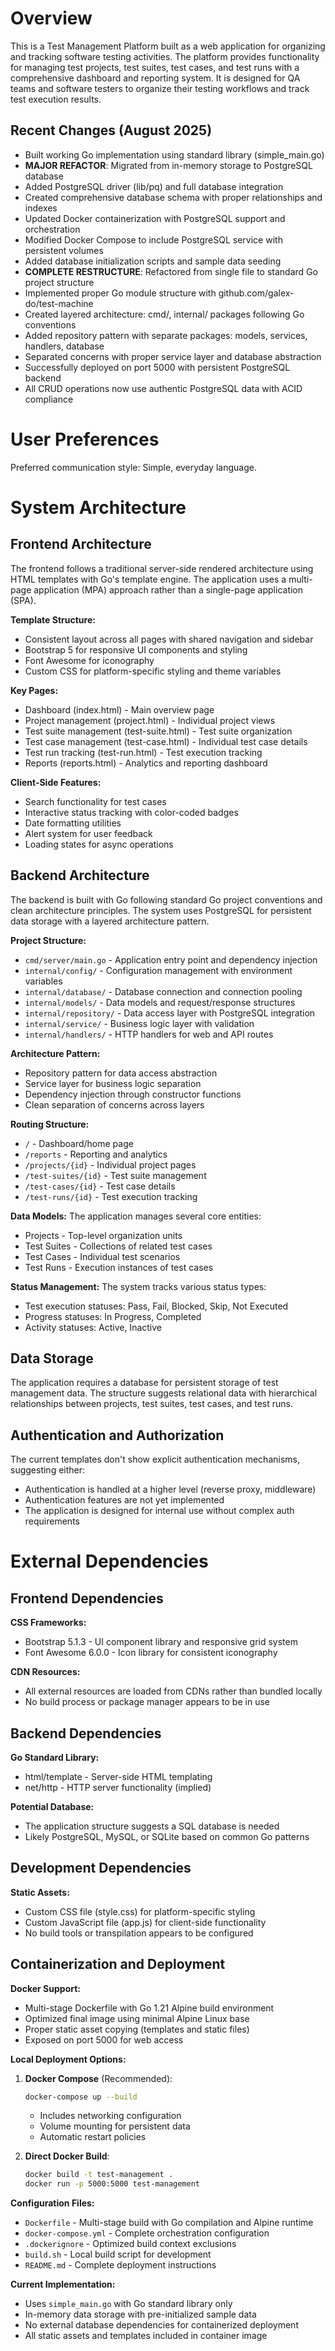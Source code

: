 # Overview

This is a Test Management Platform built as a web application for organizing and tracking software testing activities. The platform provides functionality for managing test projects, test suites, test cases, and test runs with a comprehensive dashboard and reporting system. It is designed for QA teams and software testers to organize their testing workflows and track test execution results.

## Recent Changes (August 2025)
- Built working Go implementation using standard library (simple_main.go)
- **MAJOR REFACTOR**: Migrated from in-memory storage to PostgreSQL database
- Added PostgreSQL driver (lib/pq) and full database integration
- Created comprehensive database schema with proper relationships and indexes
- Updated Docker containerization with PostgreSQL support and orchestration
- Modified Docker Compose to include PostgreSQL service with persistent volumes
- Added database initialization scripts and sample data seeding
- **COMPLETE RESTRUCTURE**: Refactored from single file to standard Go project structure
- Implemented proper Go module structure with github.com/galex-do/test-machine
- Created layered architecture: cmd/, internal/ packages following Go conventions
- Added repository pattern with separate packages: models, services, handlers, database
- Separated concerns with proper service layer and database abstraction
- Successfully deployed on port 5000 with persistent PostgreSQL backend
- All CRUD operations now use authentic PostgreSQL data with ACID compliance

# User Preferences

Preferred communication style: Simple, everyday language.

# System Architecture

## Frontend Architecture

The frontend follows a traditional server-side rendered architecture using HTML templates with Go's template engine. The application uses a multi-page application (MPA) approach rather than a single-page application (SPA).

**Template Structure:**
- Consistent layout across all pages with shared navigation and sidebar
- Bootstrap 5 for responsive UI components and styling
- Font Awesome for iconography
- Custom CSS for platform-specific styling and theme variables

**Key Pages:**
- Dashboard (index.html) - Main overview page
- Project management (project.html) - Individual project views
- Test suite management (test-suite.html) - Test suite organization
- Test case management (test-case.html) - Individual test case details
- Test run tracking (test-run.html) - Test execution tracking
- Reports (reports.html) - Analytics and reporting dashboard

**Client-Side Features:**
- Search functionality for test cases
- Interactive status tracking with color-coded badges
- Date formatting utilities
- Alert system for user feedback
- Loading states for async operations

## Backend Architecture

The backend is built with Go following standard Go project conventions and clean architecture principles. The system uses PostgreSQL for persistent data storage with a layered architecture pattern.

**Project Structure:**
- `cmd/server/main.go` - Application entry point and dependency injection
- `internal/config/` - Configuration management with environment variables
- `internal/database/` - Database connection and connection pooling
- `internal/models/` - Data models and request/response structures
- `internal/repository/` - Data access layer with PostgreSQL integration
- `internal/service/` - Business logic layer with validation
- `internal/handlers/` - HTTP handlers for web and API routes

**Architecture Pattern:**
- Repository pattern for data access abstraction
- Service layer for business logic separation
- Dependency injection through constructor functions
- Clean separation of concerns across layers

**Routing Structure:**
- `/` - Dashboard/home page
- `/reports` - Reporting and analytics
- `/projects/{id}` - Individual project pages
- `/test-suites/{id}` - Test suite management
- `/test-cases/{id}` - Test case details
- `/test-runs/{id}` - Test execution tracking

**Data Models:**
The application manages several core entities:
- Projects - Top-level organization units
- Test Suites - Collections of related test cases
- Test Cases - Individual test scenarios
- Test Runs - Execution instances of test cases

**Status Management:**
The system tracks various status types:
- Test execution statuses: Pass, Fail, Blocked, Skip, Not Executed
- Progress statuses: In Progress, Completed
- Activity statuses: Active, Inactive

## Data Storage

The application requires a database for persistent storage of test management data. The structure suggests relational data with hierarchical relationships between projects, test suites, test cases, and test runs.

## Authentication and Authorization

The current templates don't show explicit authentication mechanisms, suggesting either:
- Authentication is handled at a higher level (reverse proxy, middleware)
- Authentication features are not yet implemented
- The application is designed for internal use without complex auth requirements

# External Dependencies

## Frontend Dependencies

**CSS Frameworks:**
- Bootstrap 5.1.3 - UI component library and responsive grid system
- Font Awesome 6.0.0 - Icon library for consistent iconography

**CDN Resources:**
- All external resources are loaded from CDNs rather than bundled locally
- No build process or package manager appears to be in use

## Backend Dependencies

**Go Standard Library:**
- html/template - Server-side HTML templating
- net/http - HTTP server functionality (implied)

**Potential Database:**
- The application structure suggests a SQL database is needed
- Likely PostgreSQL, MySQL, or SQLite based on common Go patterns

## Development Dependencies

**Static Assets:**
- Custom CSS file (style.css) for platform-specific styling
- Custom JavaScript file (app.js) for client-side functionality
- No build tools or transpilation appears to be configured

## Containerization and Deployment

**Docker Support:**
- Multi-stage Dockerfile with Go 1.21 Alpine build environment
- Optimized final image using minimal Alpine Linux base
- Proper static asset copying (templates and static files)
- Exposed on port 5000 for web access

**Local Deployment Options:**
1. **Docker Compose** (Recommended):
   ```bash
   docker-compose up --build
   ```
   - Includes networking configuration
   - Volume mounting for persistent data
   - Automatic restart policies

2. **Direct Docker Build**:
   ```bash
   docker build -t test-management .
   docker run -p 5000:5000 test-management
   ```

**Configuration Files:**
- `Dockerfile` - Multi-stage build with Go compilation and Alpine runtime
- `docker-compose.yml` - Complete orchestration configuration
- `.dockerignore` - Optimized build context exclusions
- `build.sh` - Local build script for development
- `README.md` - Complete deployment instructions

**Current Implementation:**
- Uses `simple_main.go` with Go standard library only
- In-memory data storage with pre-initialized sample data
- No external database dependencies for containerized deployment
- All static assets and templates included in container image
